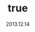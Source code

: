 ---
wip: "True"
id: "6688"
title:
  de: "Vergilbte Lederkarte"
  en: "Timeworn Leather Map"
  fr: "Vieille carte en cuir"
  ja: "古ぼけた地図G1"
layout: treasuremap
page_type: guide
categories: "treasuremap"
instanceType: "treasuremap"
date: "2013.12.14"
patchNumber: "2.1"
patchName: "A Realm Awoken"
expac: "arr"
image: "/assets/img/content/klassen/Chocobo.webp"
terms:
    - term: "TreasureMaps"
    - term: "A Realm Awoken"
sortid: 1
order: 1
plvl: 50
slug: "vergilbte_lederkarte"
maxpartysize: 1
zones:
  - zonename: "Central Shroud"
    fullimage: "/assets/img/treasuremaps/Vergilbte Lederkarte/Tiefer Wald/Tiefer Wald.webp"
    subimage:
      - "/assets/img/treasuremaps/Vergilbte Lederkarte/Tiefer Wald/A.webp"
      - "/assets/img/treasuremaps/Vergilbte Lederkarte/Tiefer Wald/B.webp"
      - "/assets/img/treasuremaps/Vergilbte Lederkarte/Tiefer Wald/C.webp"
  - zonename: "East Shroud"
    fullimage: "/assets/img/treasuremaps/Vergilbte Lederkarte/Ostwald/Ostwald.webp"
    subimage:
      - "/assets/img/treasuremaps/Vergilbte Lederkarte/Ostwald/A.webp"
      - "/assets/img/treasuremaps/Vergilbte Lederkarte/Ostwald/B.webp"
      - "/assets/img/treasuremaps/Vergilbte Lederkarte/Ostwald/C.webp"
  - zonename: "South Shroud"
    fullimage: "/assets/img/treasuremaps/Vergilbte Lederkarte/Südwald/Südwald.webp"
    subimage:
      - "/assets/img/treasuremaps/Vergilbte Lederkarte/Südwald/A.webp"
      - "/assets/img/treasuremaps/Vergilbte Lederkarte/Südwald/B.webp"
      - "/assets/img/treasuremaps/Vergilbte Lederkarte/Südwald/C.webp"
  - zonename: "North Shroud"
    fullimage: "/assets/img/treasuremaps/Vergilbte Lederkarte/Nordwald/Nordwald.webp"
    subimage:
      - "/assets/img/treasuremaps/Vergilbte Lederkarte/Nordwald/A.webp"
      - "/assets/img/treasuremaps/Vergilbte Lederkarte/Nordwald/B.webp"
      - "/assets/img/treasuremaps/Vergilbte Lederkarte/Nordwald/C.webp"
  - zonename: "Middle La Noscea"
    fullimage: "/assets/img/treasuremaps/Vergilbte Lederkarte/Zentrales La Noscea/Zentrales La Noscea.webp"
    subimage:
      - "/assets/img/treasuremaps/Vergilbte Lederkarte/Zentrales La Noscea/A.webp"
      - "/assets/img/treasuremaps/Vergilbte Lederkarte/Zentrales La Noscea/B.webp"
      - "/assets/img/treasuremaps/Vergilbte Lederkarte/Zentrales La Noscea/C.webp"
  - zonename: "Lower La Noscea"
    fullimage: "/assets/img/treasuremaps/Vergilbte Lederkarte/Unteres La Noscea/Unteres La Noscea.webp"
    subimage:
      - "/assets/img/treasuremaps/Vergilbte Lederkarte/Unteres La Noscea/A.webp"
      - "/assets/img/treasuremaps/Vergilbte Lederkarte/Unteres La Noscea/B.webp"
      - "/assets/img/treasuremaps/Vergilbte Lederkarte/Unteres La Noscea/C.webp"
  - zonename: "Eastern La Noscea"
    fullimage: "/assets/img/treasuremaps/Vergilbte Lederkarte/Östliches La Noscea/Östliches La Noscea.webp"
    subimage:
      - "/assets/img/treasuremaps/Vergilbte Lederkarte/Östliches La Noscea/A.webp"
      - "/assets/img/treasuremaps/Vergilbte Lederkarte/Östliches La Noscea/B.webp"
      - "/assets/img/treasuremaps/Vergilbte Lederkarte/Östliches La Noscea/C.webp"
  - zonename: "Western La Noscea"
    fullimage: "/assets/img/treasuremaps/Vergilbte Lederkarte/Westliches La Noscea/Westliches La Noscea.webp"
    subimage:
      - "/assets/img/treasuremaps/Vergilbte Lederkarte/Westliches La Noscea/A.webp"
      - "/assets/img/treasuremaps/Vergilbte Lederkarte/Westliches La Noscea/B.webp"
      - "/assets/img/treasuremaps/Vergilbte Lederkarte/Westliches La Noscea/C.webp"
  - zonename: "Upper La Noscea"
    fullimage: "/assets/img/treasuremaps/Vergilbte Lederkarte/Oberes La Noscea/Oberes La Noscea.webp"
    subimage:
      - "/assets/img/treasuremaps/Vergilbte Lederkarte/Oberes La Noscea/A.webp"
      - "/assets/img/treasuremaps/Vergilbte Lederkarte/Oberes La Noscea/B.webp"
      - "/assets/img/treasuremaps/Vergilbte Lederkarte/Oberes La Noscea/C.webp"
  - zonename: "Outer La Noscea"
    fullimage: "/assets/img/treasuremaps/Vergilbte Lederkarte/Äußeres La Noscea/Äußeres La Noscea.webp"
    subimage:
      - "/assets/img/treasuremaps/Vergilbte Lederkarte/Äußeres La Noscea/A.webp"
      - "/assets/img/treasuremaps/Vergilbte Lederkarte/Äußeres La Noscea/B.webp"
      - "/assets/img/treasuremaps/Vergilbte Lederkarte/Äußeres La Noscea/C.webp"
  - zonename: "Western Thanalan"
    fullimage: "/assets/img/treasuremaps/Vergilbte Lederkarte/Westliches Thanalan/Westliches Thanalan.webp"
    subimage:
      - "/assets/img/treasuremaps/Vergilbte Lederkarte/Westliches Thanalan/A.webp"
      - "/assets/img/treasuremaps/Vergilbte Lederkarte/Westliches Thanalan/B.webp"
      - "/assets/img/treasuremaps/Vergilbte Lederkarte/Westliches Thanalan/C.webp"
  - zonename: "Central Thanalan"
    fullimage: "/assets/img/treasuremaps/Vergilbte Lederkarte/Zentrales Thanalan/Zentrales Thanalan.webp"
    subimage:
      - "/assets/img/treasuremaps/Vergilbte Lederkarte/Zentrales Thanalan/A.webp"
      - "/assets/img/treasuremaps/Vergilbte Lederkarte/Zentrales Thanalan/B.webp"
      - "/assets/img/treasuremaps/Vergilbte Lederkarte/Zentrales Thanalan/C.webp"
  - zonename: "Eastern Thanalan"
    fullimage: "/assets/img/treasuremaps/Vergilbte Lederkarte/Östliches Thanalan/Östliches Thanalan.webp"
    subimage:
      - "/assets/img/treasuremaps/Vergilbte Lederkarte/Östliches Thanalan/A.webp"
      - "/assets/img/treasuremaps/Vergilbte Lederkarte/Östliches Thanalan/B.webp"
      - "/assets/img/treasuremaps/Vergilbte Lederkarte/Östliches Thanalan/C.webp"
  - zonename: "Southern Thanalan"
    fullimage: "/assets/img/treasuremaps/Vergilbte Lederkarte/Südliches Thanalan/Südliches Thanalan.webp"
    subimage:
      - "/assets/img/treasuremaps/Vergilbte Lederkarte/Südliches Thanalan/A.webp"
      - "/assets/img/treasuremaps/Vergilbte Lederkarte/Südliches Thanalan/B.webp"
      - "/assets/img/treasuremaps/Vergilbte Lederkarte/Südliches Thanalan/C.webp"
  - zonename: "Coerthas Central Highlands"
    fullimage: "/assets/img/treasuremaps/Vergilbte Lederkarte/Zentrales Hochland von Coerthas/Zentrales Hochland von Coerthas.webp"
    subimage:
      - "/assets/img/treasuremaps/Vergilbte Lederkarte/Zentrales Hochland von Coerthas/A.webp"
      - "/assets/img/treasuremaps/Vergilbte Lederkarte/Zentrales Hochland von Coerthas/B.webp"
      - "/assets/img/treasuremaps/Vergilbte Lederkarte/Zentrales Hochland von Coerthas/C.webp"
---